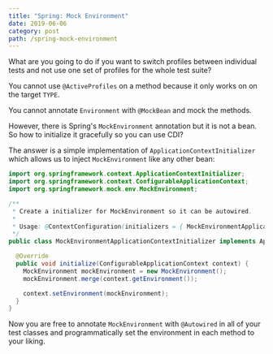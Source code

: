 ```yaml
---
title: "Spring: Mock Environment"
date: 2019-06-06
category: post
path: /spring-mock-environment
---
```


What are you going to do if you want to switch profiles between individual tests and not use one set of profiles for the whole test suite?

You cannot use `@ActiveProfiles` on a method because it only works on on the target `TYPE`.

You cannot annotate `Environment` with `@MockBean` and mock the methods.

However, there is Spring's `MockEnvironment` annotation but it is not a bean. So how to initialize it gracefully so you can use CDI?

The answer is a simple implementation of `ApplicationContextInitializer` which allows us to inject `MockEnvironment` like any other bean:

```java
import org.springframework.context.ApplicationContextInitializer;
import org.springframework.context.ConfigurableApplicationContext;
import org.springframework.mock.env.MockEnvironment;

/**
 * Create a initializer for MockEnvironment so it can be autowired.
 *
 * Usage: @ContextConfiguration(initializers = { MockEnvironmentApplicationContextInitializer.class })
 */
public class MockEnvironmentApplicationContextInitializer implements ApplicationContextInitializer<ConfigurableApplicationContext> {

  @Override
  public void initialize(ConfigurableApplicationContext context) {
    MockEnvironment mockEnvironment = new MockEnvironment();
    mockEnvironment.merge(context.getEnvironment());

    context.setEnvironment(mockEnvironment);
  }
}
```

Now you are free to annotate `MockEnvironment` with `@Autowired` in all of your test classes and programmatically set the environment in each method to your liking.
